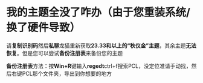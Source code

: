 # 我的**主题全没了**咋办（由于您**重装系统/换了硬件**导致）

请**复制识别码**然后**私聊**龙猫重新获取**23.33和以上的“秋仪金”主题**，其余主题**无法恢复**。但是您可以尝试**备份注册表**来备份您的主题

**备份注册表**方法：按**Win+R**键输入**regedt**ctrl+f搜索PCL，没定位准请手动找，然后右键PCL那个文件夹，导出到你想要的地方